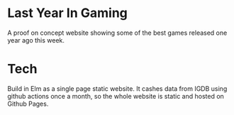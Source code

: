 # Last Year In Gaming

A proof on concept website showing some of the best games released one year ago this week.

# Tech

Build in Elm as a single page static website.
It cashes data from IGDB using github actions once a month,
so the whole website is static and hosted on Github Pages.
